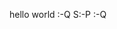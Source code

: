 hello world :-Q S:-P :-Q

<!---
antoniormiguel87/antoniormiguel87 is a ✨ special ✨ repository because its `README.md` (this file) appears on your GitHub profile.
You can click the Preview link to take a look at your changes.
--->
